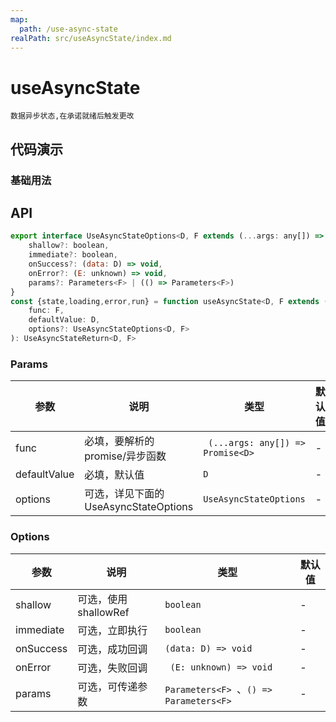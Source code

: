 ```yaml
---
map:
  path: /use-async-state
realPath: src/useAsyncState/index.md
---
```


# useAsyncState
    数据异步状态,在承诺就绪后触发更改

## 代码演示

### 基础用法

<demo src="./demo/demo.vue"
  lang="vue"
  title="基础用法"
  desc="承诺就绪后更新状态">
</demo>


## API

```javascript
export interface UseAsyncStateOptions<D, F extends (...args: any[]) => Promise<D>> {
    shallow?: boolean,
    immediate?: boolean,
    onSuccess?: (data: D) => void,
    onError?: (E: unknown) => void,
    params?: Parameters<F> | (() => Parameters<F>)
}
const {state,loading,error,run} = function useAsyncState<D, F extends (...args: any[]) => Promise<D>>(
    func: F, 
    defaultValue: D,
    options?: UseAsyncStateOptions<D, F>
): UseAsyncStateReturn<D, F> 
```

### Params

| 参数    | 说明                               | 类型      | 默认值 |
| ------- | ---------------------------------- | --------- | ------ |
| func   | 必填，要解析的promise/异步函数  | ` (...args: any[]) => Promise<D>` | -      |
| defaultValue   | 必填，默认值                       | `D`     | -      |
| options | 可选，详见下面的 UseAsyncStateOptions | `UseAsyncStateOptions` |  -  |


### Options

| 参数     | 说明                       | 类型      | 默认值  |
| -------- | -------------------------- | --------- | ------- |
| shallow  | 可选，使用shallowRef | `boolean` | - |
| immediate  | 可选，立即执行 | `boolean` | - |
| onSuccess  | 可选，成功回调 | `(data: D) => void` | - |
| onError  | 可选，失败回调 | ` (E: unknown) => void` | - |
| params  | 可选，可传递参数 | `Parameters<F> `、`() => Parameters<F>` | - |
